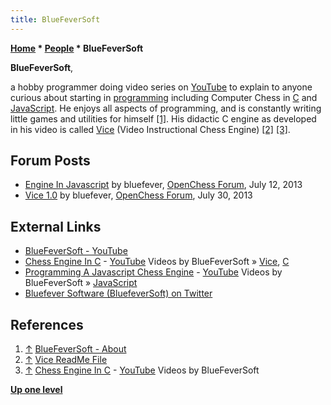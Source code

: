 ```yaml
---
title: BlueFeverSoft
---
```

**[Home](Home "Home") * [People](People "People") * BlueFeverSoft**

**BlueFeverSoft**,

a hobby programmer doing video series on [YouTube](https://en.wikipedia.org/wiki/YouTube) to explain to anyone curious about starting in [programming](Programming "Programming") including Computer Chess in [C](C "C") and [JavaScript](JavaScript "JavaScript").
He enjoys all aspects of programming, and is constantly writing little games and utilities for himself <a id="cite-note-1" href="#cite-ref-1">[1]</a>.
His didactic C engine as developed in his video is called [Vice](Vice "Vice") (Video Instructional Chess Engine) <a id="cite-note-2" href="#cite-ref-2">[2]</a> <a id="cite-note-3" href="#cite-ref-3">[3]</a>.

## Forum Posts

- [Engine In Javascript](http://www.open-chess.org/viewtopic.php?f=5&t=2361) by bluefever, [OpenChess Forum](Computer_Chess_Forums "Computer Chess Forums"), July 12, 2013
- [Vice 1.0](http://www.open-chess.org/viewtopic.php?f=5&t=2383) by bluefever, [OpenChess Forum](Computer_Chess_Forums "Computer Chess Forums"), July 30, 2013

## External Links

- [BlueFeverSoft - YouTube](https://www.youtube.com/user/BlueFeverSoft?feature=playlist)
- [Chess Engine In C](https://www.youtube.com/playlist?list=PLZ1QII7yudbc-Ky058TEaOstZHVbT-2hg) - [YouTube](https://en.wikipedia.org/wiki/YouTube) Videos by BlueFeverSoft » [Vice](Vice "Vice"), [C](C "C")
- [Programming A Javascript Chess Engine](https://www.youtube.com/playlist?list=PLZ1QII7yudbe4gz2gh9BCI6VDA-xafLog) - [YouTube](https://en.wikipedia.org/wiki/YouTube) Videos by BlueFeverSoft » [JavaScript](JavaScript "JavaScript")
- [Bluefever Software (BluefeverSoft) on Twitter](https://twitter.com/BluefeverSoft)

## References

1. <a id="cite-ref-1" href="#cite-note-1">↑</a> [BlueFeverSoft - About](https://www.youtube.com/user/BlueFeverSoft/about)
1. <a id="cite-ref-2" href="#cite-note-2">↑</a> [Vice ReadMe File](http://bluefever.net/Downloads/ViceReadMe.html)
1. <a id="cite-ref-3" href="#cite-note-3">↑</a> [Chess Engine In C](https://www.youtube.com/playlist?list=PLZ1QII7yudbc-Ky058TEaOstZHVbT-2hg) - [YouTube](https://en.wikipedia.org/wiki/YouTube) Videos by BlueFeverSoft

**[Up one level](People "People")**

